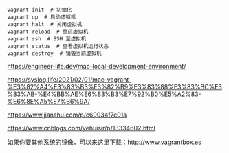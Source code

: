 ```
vagrant init  # 初始化
vagrant up  # 启动虚拟机
vagrant halt  # 关闭虚拟机
vagrant reload  # 重启虚拟机
vagrant ssh  # SSH 至虚拟机
vagrant status  # 查看虚拟机运行状态
vagrant destroy  # 销毁当前虚拟机
```
https://engineer-life.dev/mac-local-development-environment/

https://syslog.life/2021/02/01/mac-vagrant-%E3%82%A4%E3%83%B3%E3%82%B9%E3%83%88%E3%83%BC%E3%83%AB-%E4%BB%AE%E6%83%B3%E7%92%B0%E5%A2%83-%E6%8E%A5%E7%B6%9A/

https://www.jianshu.com/p/c69034f7c01a

https://www.cnblogs.com/yehuisir/p/13334602.html

如果你要其他系统的镜像，可以来这里下载：http://www.vagrantbox.es
